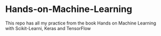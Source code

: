 # Hands-on-Machine-Learning

This repo has all my practice from the book Hands on Machine Learning with Scikit-Learni, Keras and TensorFlow
